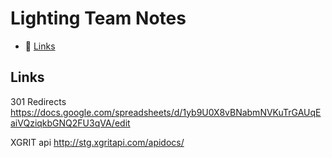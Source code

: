 
# Lighting Team Notes
 - 🔗 [Links](#links)
 
## Links
301 Redirects
https://docs.google.com/spreadsheets/d/1yb9U0X8vBNabmNVKuTrGAUqEaiVQziqkbGNQ2FU3qVA/edit

XGRIT api
http://stg.xgritapi.com/apidocs/
